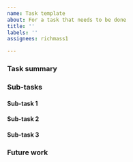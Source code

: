 ```yaml
---
name: Task template
about: For a task that needs to be done
title: ''
labels: ''
assignees: richmass1

---
```


### Task summary

### Sub-tasks

#### Sub-task 1

#### Sub-task 2

#### Sub-task 3

### Future work
